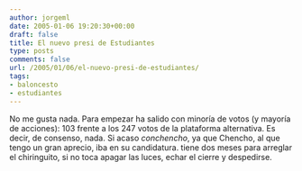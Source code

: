 ```yaml
---
author: jorgeml
date: 2005-01-06 19:20:30+00:00
draft: false
title: El nuevo presi de Estudiantes
type: posts
comments: false
url: /2005/01/06/el-nuevo-presi-de-estudiantes/
tags:
- baloncesto
- estudiantes
---
```


No me gusta nada. Para empezar ha salido con minoría de votos (y mayoría de acciones): 103 frente a los 247 votos de la plataforma alternativa. Es decir, de consenso, nada. Si acaso _conchencho_, ya que Chencho, al que tengo un gran aprecio, iba en su candidatura. tiene dos meses para arreglar el chiringuito, si no toca apagar las luces, echar el cierre y despedirse.
